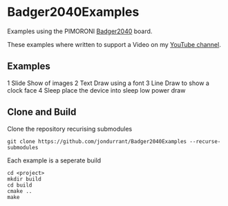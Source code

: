 # Badger2040Examples
Examples using the PIMORONI [Badger2040](https://shop.pimoroni.com/products/badger-2040?gclid=CjwKCAjwuqiiBhBtEiwATgvixNpkX3deCGPfuDAPwezaaCVQVvd9ke91qYl7pJAmee92g7Ax5DZyaxoCDToQAvD_BwE) board.

These examples where written to support a Video on my [YouTube channel](https://youtube.com/@drjonea).

## Examples
1 Slide Show of images
2 Text  Draw using a font
3 Line Draw to show a clock face
4 Sleep place the device into sleep low power draw

## Clone and Build
Clone the repository recurising submodules
```
git clone https://github.com/jondurrant/Badger2040Examples --recurse-submodules
```

Each example is a seperate build
```
cd <project>
mkdir build
cd build
cmake ..
make
```

